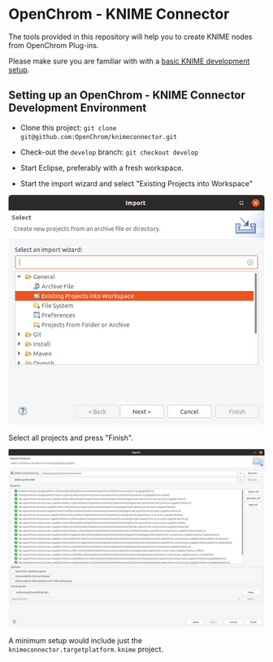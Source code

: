 # OpenChrom - KNIME Connector

The tools provided in this repository will help you to create KNIME nodes from OpenChrom Plug-ins. 

Please make sure you are familiar with with a [basic KNIME development setup](https://github.com/knime/knime-sdk-setup).

## Setting up an OpenChrom - KNIME Connector Development Environment

+ Clone this project: `git clone git@github.com:OpenChrom/knimeconnector.git`

+ Check-out the `develop` branch:  `git checkout develop`

+ Start Eclipse, preferably with a fresh workspace.

+ Start the import wizard and select "Existing Projects into Workspace"

![alt text](images/import-1.png  "alt text")

Select all projects and press "Finish".

![alt text](images/import-2.png  "alt text")

A minimum setup would include just the `knimeconnector.targetplatform.knime` project.





